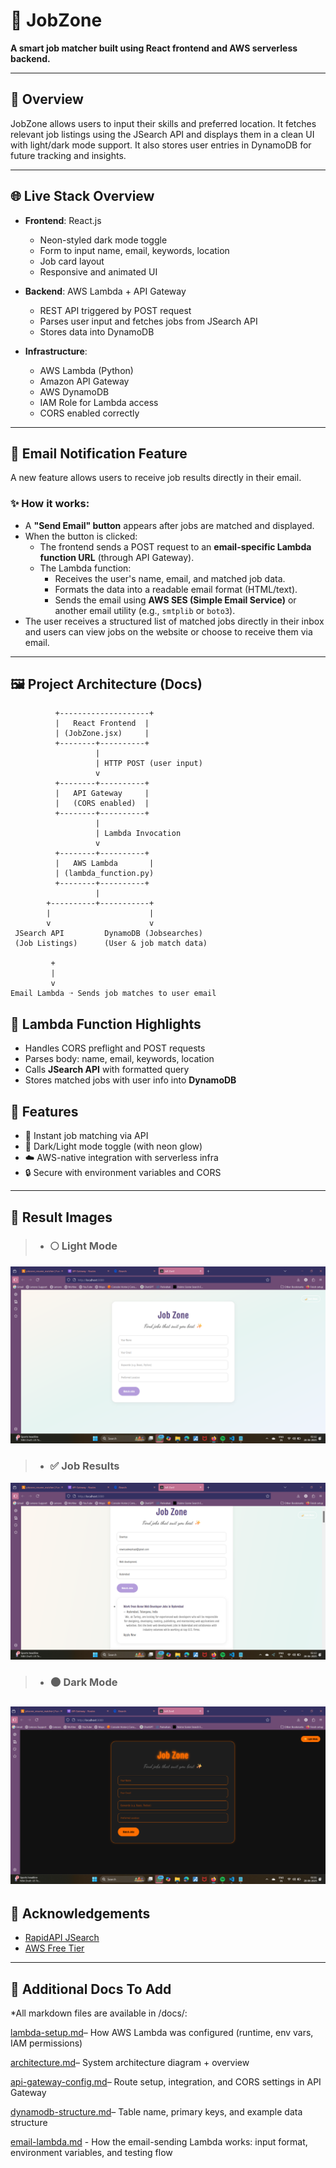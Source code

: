 # 💼 JobZone

**A smart job matcher built using React frontend and AWS serverless backend.**

---

## 🚀 Overview

JobZone allows users to input their skills and preferred location. It fetches relevant job listings using the JSearch API and displays them in a clean UI with light/dark mode support. It also stores user entries in DynamoDB for future tracking and insights.

---

## 🌐 Live Stack Overview

* **Frontend**: React.js

  * Neon-styled dark mode toggle
  * Form to input name, email, keywords, location
  * Job card layout
  * Responsive and animated UI

* **Backend**: AWS Lambda + API Gateway

  * REST API triggered by POST request
  * Parses user input and fetches jobs from JSearch API
  * Stores data into DynamoDB

* **Infrastructure**:

  * AWS Lambda (Python)
  * Amazon API Gateway
  * AWS DynamoDB
  * IAM Role for Lambda access
  * CORS enabled correctly

---

## 📧 Email Notification Feature

A new feature allows users to receive job results directly in their email.

### ✨ How it works:

* A **"Send Email" button** appears after jobs are matched and displayed.
* When the button is clicked:
  * The frontend sends a POST request to an **email-specific Lambda function URL** (through API Gateway).
  * The Lambda function:
    * Receives the user's name, email, and matched job data.
    * Formats the data into a readable email format (HTML/text).
    * Sends the email using **AWS SES (Simple Email Service)** or another email utility (e.g., `smtplib` or `boto3`).
* The user receives a structured list of matched jobs directly in their inbox and users can view jobs on the website or choose to receive them via email.

---

## 🖼️ Project Architecture (Docs)

```text
          +--------------------+
          |   React Frontend  |
          | (JobZone.jsx)     |
          +--------+----------+
                   |
                   | HTTP POST (user input)
                   v
          +--------+----------+
          |   API Gateway     |
          |   (CORS enabled)  |
          +--------+----------+
                   |
                   | Lambda Invocation
                   v
          +--------+----------+
          |   AWS Lambda       |
          | (lambda_function.py)
          +--------+----------+
                   |
        +----------+-----------+
        |                      |
        v                      v
 JSearch API         DynamoDB (Jobsearches)
 (Job Listings)      (User & job match data)

         +
         |
         v
Email Lambda ➝ Sends job matches to user email
```

## 📂 Lambda Function Highlights

* Handles CORS preflight and POST requests
* Parses body: name, email, keywords, location
* Calls **JSearch API** with formatted query
* Stores matched jobs with user info into **DynamoDB**

## 🌈 Features

* 🎯 Instant job matching via API
* 🌙 Dark/Light mode toggle (with neon glow)
* ☁️ AWS-native integration with serverless infra
* 🔒 Secure with environment variables and CORS

---
## 📸 Result Images
> * ### 🌕 Light Mode
![LightMode](./screenshots/Light-mode.png)
> * ### ✅ Job Results
![Job Results](./screenshots/Result.png)
> * ### 🌑 Dark Mode
 ![Dark Mode](./screenshots/Darkmode.png) 
---

## 🙌 Acknowledgements

* [RapidAPI JSearch](https://rapidapi.com/letscrape-6bRBa3QguO5/api/jsearch/)
* [AWS Free Tier](https://aws.amazon.com/free/)
---
## 📁 Additional Docs To Add

*All markdown files are available in /docs/:

[lambda-setup.md](lambda-setup.md)– How AWS Lambda was configured (runtime, env vars, IAM permissions)

[architecture.md](architecture.md)– System architecture diagram + overview

[api-gateway-config.md](api-gateway-config.md)– Route setup, integration, and CORS settings in API Gateway

[dynamodb-structure.md](dynamodb-structure.md)– Table name, primary keys, and example data structure

[email-lambda.md](email-lamda.md) -  How the email-sending Lambda works: input format, environment variables, and testing flow
